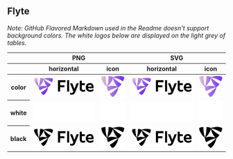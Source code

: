 ## Flyte

*Note: GitHub Flavored Markdown used in the Readme doesn't support background colors. The white logos below are displayed on the light grey of tables.*

<table class="logos-table">
	<thead>
		<tr>
			<th></th>
			<th colspan="2">PNG</th>
			<th colspan="2">SVG</th>
		</tr>
		<tr>
			<th></th>
			<th>horizontal</th>
			<th>icon</th>
			<th>horizontal</th>
			<th>icon</th>
		</tr>
	</thead>	
    <tbody>
		<tr>
			<th>color</th>
			<td><a href="horizontal/color/flyte-horizontal-color.png" download><img src="horizontal/color/flyte-horizontal-color.png" width="200"></a></td>
			<td><a href="icon/color/flyte-icon-color.png" download><img src="icon/color/flyte-icon-color.png" width="75"></a></td>
			<td><a href="horizontal/color/flyte-horizontal-color.svg" download><img src="horizontal/color/flyte-horizontal-color.svg" width="200"></a></td>
			<td><a href="icon/color/flyte-icon-color.png" download><img src="icon/color/flyte-icon-color.png" width="75"></a></td>
		</tr>
		<tr>
			<th>white</th>
			<td><a href="horizontal/white/flyte-horizontal-white.png" download><img src="horizontal/white/flyte-horizontal-white.png" width="200"></a></td>
			<td><a href="icon/white/flyte-icon-white.png" download><img src="icon/white/flyte-icon-white.png" width="75"></a></td>
			<td><a href="horizontal/white/flyte-horizontal-white.svg" download><img src="horizontal/white/flyte-horizontal-white.svg" width="200"></a></td>
			<td><a href="icon/white/flyte-icon-white.svg" download><img src="icon/white/flyte-icon-white.svg" width="75"></a></td>
		</tr>
		<tr>
			<th>black</th>
			<td><a href="horizontal/black/flyte-horizontal-black.png" download><img src="horizontal/black/flyte-horizontal-black.png" width="200"></a></td>
			<td><a href="icon/black/flyte-icon-black.png" download><img src="icon/black/flyte-icon-black.png" width="75"></a></td>
			<td><a href="horizontal/black/flyte-horizontal-black.svg" download><img src="horizontal/black/flyte-horizontal-black.svg" width="200"></a></td>
			<td><a href="icon/black/flyte-icon-black.svg" download><img src="icon/black/flyte-icon-black.svg" width="75"></a></td>
		</tr>
	</tbody>	
</table>

